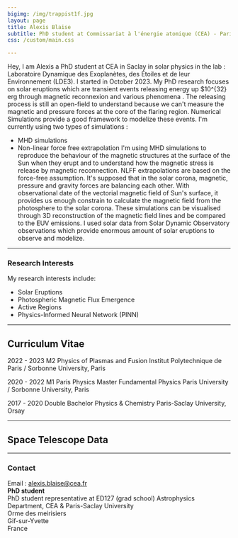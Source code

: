 ```yaml
---
bigimg: /img/trappist1f.jpg
layout: page
title: Alexis Blaise
subtitle: PhD student at Commissariat à l'énergie atomique (CEA) - Paris-Saclay University
css: /custom/main.css

---
```


Hey, I am Alexis a PhD student at CEA in Saclay in solar physics in the lab : Laboratoire Dynamique des Exoplanètes, des Étoiles et de leur Environnement (LDE3).
I started in October 2023. 
My PhD research focuses on solar eruptions which are transient events releasing energy up $10^{32} erg through magnetic reconnexion and various phenomena . The releasing process is still an open-field to understand because we can't measure the magnetic and pressure forces at the core of the flaring region.
Numerical Simulations provide a good framework to modelize these events. I'm currently using two types of simulations :
  - MHD simulations
  - Non-linear force free extrapolation
I'm using MHD simulations to reproduce the behaviour of the magnetic structures at the surface of the Sun when they erupt and to understand how the magnetic stress is release by magnetic reconnection.
NLFF extrapolations are based on the force-free assumption. It's supposed that in the solar corona, magnetic, pressure and gravity forces are balancing each other.
With observational date of the vectorial magnetic field of Sun's surface, it provides us enough constrain to calculate the magnetic field from the photosphere to the solar corona.
These simulations can be visualised through 3D reconstruction of the magnetic field lines and be compared to the EUV emissions. I used solar data from Solar Dynamic Observatory observations which provide enormous amount of solar eruptions to observe and modelize.

---

### Research Interests
My research interests include:
- Solar Eruptions
- Photospheric Magnetic Flux Emergence
- Active Regions
- Physics-Informed Neural Network (PINN)

---

## Curriculum Vitae

2022 - 2023
M2 Physics of Plasmas and Fusion 
Institut Polytechnique de Paris / Sorbonne University, Paris

2020 - 2022
M1 Paris Physics Master Fundamental Physics
Paris University / Sorbonne University, Paris


2017 - 2020
Double Bachelor
Physics & Chemistry
Paris-Saclay University, Orsay

---
## Space Telescope Data 
---

### Contact
Email : alexis.blaise@cea.fr     <br />
**PhD student** <br />
PhD student representative at ED127 (grad school)
Astrophysics Department, CEA & Paris-Saclay University <br />
Orme des meirisiers<br />
Gif-sur-Yvette <br />
France     <br />
